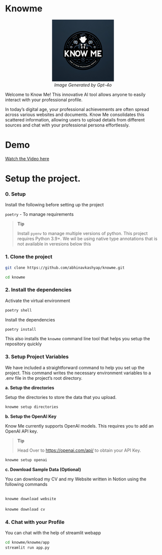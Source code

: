 # Knowme


<p align="center">
  <img width="200" src="knowme.webp">
  <br />
  <span><i>Image Generated by Gpt-4o</i></span>
</p>




Welcome to Know Me! This innovative AI tool allows anyone to easily interact with your professional profile.

In today’s digital age, your professional achievements are often spread across various websites and documents. Know Me consolidates this scattered information, allowing users to upload details from different sources and chat with your professional persona effortlessly.

# Demo

[Watch the Video here](knowme_demo.mp4)


# Setup the project.

### 0. Setup

Install the following before setting up the project

`poetry` - To manage requirements

> **Tip**
>
> Install `pyenv` to manage multiple versions of python. This project requires Python 3.9+. We wil be using native type annotations that is not available in veresions below this

### 1. Clone the project

```bash
git clone https://github.com/abhinavkashyap/knowme.git
```

```bash
cd knowme
```

### 2. Install the dependencies

Activate the virtual environment

```bash
poetry shell 
```

Install the dependencies

```bash
poetry install
```

This also installs the ``knowme`` command line tool that helps you setup the repository quickly

### 3. Setup Project Variables

We have included a straightforward command to help you set up the project. This command writes the necessary environment variables to a .env file in the project’s root directory.

**a. Setup the directories**

Setup the directories to store the data that you upload.

```bash
knowme setup directories
```

**b. Setup the OpenAI Key**

Know Me currently supports OpenAI models. This requires you to add an OpenAI API key.

> **Tip**
>
> Head Over to https://openai.com/api/ to obtain your API Key.

```bash
knowme setup openai
```

**c. Download Sample Data (Optional)**

You can download my CV and my Website written in Notion using the following commands

```bash

knowme download website 

knowme download cv
```

### 4. Chat with your Profile

You can chat with the help of streamlit webapp

```bash
cd knowme/knowme/app
streamlit run app.py
```
